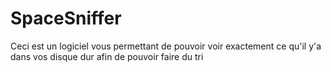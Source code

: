 # SpaceSniffer
Ceci est un logiciel vous permettant de pouvoir voir exactement ce qu'il y'a dans vos disque dur afin de pouvoir faire du tri
